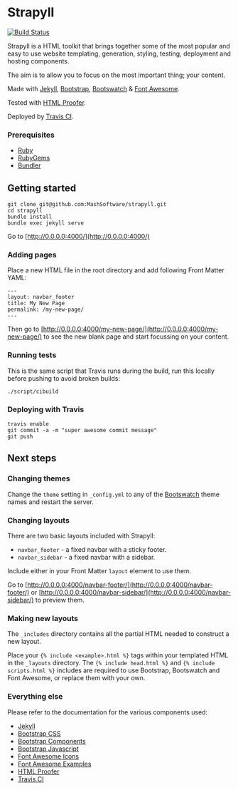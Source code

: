 Strapyll
===================
[![Build Status](https://travis-ci.org/MashSoftware/strapyll.svg?branch=master)](https://travis-ci.org/MashSoftware/strapyll)

Strapyll is a HTML toolkit that brings together some of the most popular and easy to use website templating, generation, styling, testing, deployment and hosting components.

The aim is to allow you to focus on the most important thing; your content.

Made with [Jekyll](http://jekyllrb.com/), [Bootstrap](http://getbootstrap.com/), [Bootswatch](http://bootswatch.com/) & [Font Awesome](http://fortawesome.github.io/Font-Awesome/).

Tested with [HTML Proofer](https://github.com/gjtorikian/html-proofer).

Deployed by [Travis CI](https://travis-ci.org/).

### Prerequisites
* [Ruby](https://www.ruby-lang.org/en/downloads/)
* [RubyGems](http://rubygems.org/pages/download)
* [Bundler](http://bundler.io/)

## Getting started
```
git clone git@github.com:MashSoftware/strapyll.git
cd strapyll
bundle install
bundle exec jekyll serve
```
Go to [http://0.0.0.0:4000/](http://0.0.0.0:4000/)

### Adding pages
Place a new HTML file in the root directory and add following Front Matter YAML:
```
---
layout: navbar_footer
title: My New Page
permalink: /my-new-page/
---
```
Then go to [http://0.0.0.0:4000/my-new-page/](http://0.0.0.0:4000/my-new-page/) to see the new blank page and start focussing on your content.

### Running tests
This is the same script that Travis runs during the build, run this locally before pushing to avoid broken builds:
```
./script/cibuild
```

### Deploying with Travis
```
travis enable
git commit -a -m "super awesome commit message"
git push
```

## Next steps
### Changing themes
Change the ```theme``` setting in ```_config.yml``` to any of the [Bootswatch](http://bootswatch.com/) theme names and restart the server.


### Changing layouts
There are two basic layouts included with Strapyll:
 * ```navbar_footer``` - a fixed navbar with a sticky footer.
 * ```navbar_sidebar``` - a fixed navbar with a sidebar.

Include either in your Front Matter ```layout``` element to use them.

Go to [http://0.0.0.0:4000/navbar-footer/](http://0.0.0.0:4000/navbar-footer/) or [http://0.0.0.0:4000/navbar-sidebar/](http://0.0.0.0:4000/navbar-sidebar/) to preview them.


### Making new layouts
The ```_includes``` directory contains all the partial HTML needed to construct a new layout.

Place your ```{% include <example>.html %}``` tags within your templated HTML in the ```_layouts``` directory. The ```{% include head.html %}``` and ```{% include scripts.html %}``` includes are required to use Bootstrap, Bootswatch and Font Awesome, or replace them with your own.

### Everything else
Please refer to the documentation for the various components used:
 * [Jekyll](http://jekyllrb.com/docs/home/)
 * [Bootstrap CSS](http://getbootstrap.com/css/)
 * [Bootstrap Components](http://getbootstrap.com/components/)
 * [Bootstrap Javascript](http://getbootstrap.com/javascript/)
 * [Font Awesome Icons](http://fortawesome.github.io/Font-Awesome/icons/)
 * [Font Awesome Examples](http://fortawesome.github.io/Font-Awesome/examples/)
 * [HTML Proofer](https://github.com/gjtorikian/html-proofer)
 * [Travis CI](http://docs.travis-ci.com/)
